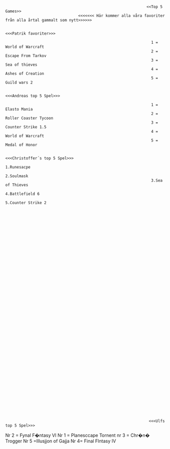                                                                   <<Top 5 Games>>
                                    <<<<<<< Här kommer alla våra favoriter från alla årtal gammalt som nytt>>>>>>
  
                                                                   <<<Patrik favoriter>>>
                                                                  
                                                                    1 = World of Warcraft
                                                                    2 = Escape From Tarkov
                                                                    3 = Sea of thieves
                                                                    4 = Ashes of Creation
                                                                    5 = Guild wars 2

                                                                   <<<Andreas top 5 Spel>>>  
                                                                   
                                                                    1 = Elasto Mania
                                                                    2 = Roller Coaster Tycoon
                                                                    3 = Counter Strike 1.5
                                                                    4 = World of Warcraft
                                                                    5 = Medal of Honor 

                                                                   <<<Christoffer´s top 5 Spel>>>
                                                                    1.Runesacpe
                                                                    2.Soulmask
                                                                    3.Sea of Thieves
                                                                    4.Battlefield 6
                                                                    5.Counter Strike 2
















































                                                                   <<<Ulfs top 5 Spel>>>              
 Nr 2 = Fynal F�ntasy VI
 Nr 1 = Planesccape Tornent
 nr 3 = Chr�n� Trogger
 Nr 5  =Illusjjon of Gajja
 Nr 4=  Final Flntasy IV